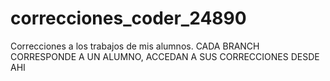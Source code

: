 # correcciones_coder_24890
Correcciones a los trabajos de mis alumnos.
CADA BRANCH CORRESPONDE A UN ALUMNO, ACCEDAN A SUS CORRECCIONES DESDE AHI
